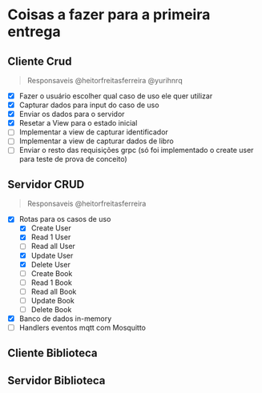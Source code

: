 # Coisas a fazer para a primeira entrega

## Cliente Crud

> Responsaveis @heitorfreitasferreira @yurihnrq

- [x] Fazer o usuário escolher qual caso de uso ele quer utilizar
- [x] Capturar dados para input do caso de uso
- [x] Enviar os dados para o servidor
- [x] Resetar a View para o estado inicial
- [ ] Implementar a view de capturar identificador
- [ ] Implementar a view de capturar dados de libro
- [ ] Enviar o resto das requisições grpc (só foi implementado o create user para teste de prova de conceito)

## Servidor CRUD

> Responsaveis @heitorfreitasferreira

- [x] Rotas para os casos de uso
  - [x] Create User
  - [x] Read 1 User
  - [ ] Read all User
  - [x] Update User
  - [x] Delete User
  - [ ] Create Book
  - [ ] Read 1 Book
  - [ ] Read all Book
  - [ ] Update Book
  - [ ] Delete Book
- [x] Banco de dados in-memory
- [ ] Handlers eventos mqtt com Mosquitto

## Cliente Biblioteca

## Servidor Biblioteca
